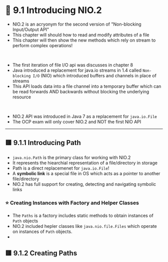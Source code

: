 <link href="../../styles.css" rel="stylesheet"></link>


# 🧠 9.1 Introducing NIO.2
* NIO.2 is an acryonym for the second version of "Non-blocking Input/Output API"
* This chapter will should how to read and modify attributes of a file
* This chapter will then show the new methods which rely on stream to perform complex operations!
<br>

* The first iteration of file I/O api was discusses in chapter 8
* Java introduced a replacement for java.io streams in 1.4 called `Non-blocking I/O` (NIO) which introduced buffers and channels in place of streams
* This API loads data into a file channel into a temporary buffer which can be read forwards AND backwards without blocking the underlying resource
<br>

* NIO.2 API was introduced in Java 7 as a replacement for `java.io.File`
* The OCP exam will only cover NIO.2 and NOT the first NIO API

<hr>

## 🟥 9.1.1 Introducing Path
* `java.nio.Path` is the primary class for working with NIO.2 
* It represents the hiearchial representation of a file/directory in storage
* Path is a direct replacemenet for `java.io.File`!
* A **symbolic link** is a special file in OS which acts as a pointer to another file/directory
* NIO.2 has full support for creating, detecting and navigating symbolic links

### ⭐ Creating Instances with Factory and Helper Classes
* The `Paths` is a factory includes static methods to obtain instances of `Path` objects
* NIO.2 included hepler classes like `java.nio.file.Files` which operate on instances of `Path` objects.
* 


## 🟥 9.1.2 Creating Paths